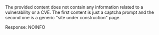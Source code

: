 The provided content does not contain any information related to a vulnerability or a CVE. The first content is just a captcha prompt and the second one is a generic "site under construction" page.

Response: NOINFO